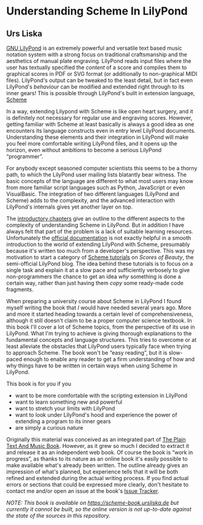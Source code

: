 # Understanding Scheme In LilyPond

## Urs Liska

[GNU LilyPond](http://lilypond.org) is an extremely powerful and versatile text
based music notation system with a strong focus on traditional craftsmanship and
the aesthetics of manual plate engraving.  LilyPond reads input files where the
user has textually specified the *content* of a score and compiles them to
graphical scores in PDF or SVG format (or additionally to non-graphical MIDI
files).  LilyPond's output can be tweaked to the least detail, but in fact even
LilyPond's *behaviour* can be modified and extended right through to its inner
gears!  This is possible through LilyPond's built in extension language,
[Scheme](https://en.wikipedia.org/wiki/Scheme_%28programming_language%29)

In a way, extending Lilypond with Scheme is like open heart surgery, and it is
definitely not necessary for regular use and engraving scores.  However, getting
familiar with Scheme at least basically is always a good idea as one encounters
its language constructs even in entry level LilyPond documents.  Understanding
these elements and their integration in LilyPond will make you feel more
comfortable writing LilyPond files, and it opens up the horizon, even without
ambitions to become a serious  LilyPond “programmer”.

For anybody except seasoned computer scientists this seems to be a thorny path,
to which the LilyPond user mailing lists blatantly bear witness.  The basic
concepts of the language are different to what most users may know from more
familiar script languages such as Python, JavaScript or even VisualBasic.  The
integration of two different languages (LilyPond and Scheme) adds to the
complexity, and the advanced interaction with LilyPond's internals gives yet
another layer on top.

The [introductory chapters](intro/index.html) give an outline to the different aspects
to the complexity of understanding Scheme in LilyPond.  But in addition I have
always felt that part of the problem is a lack of suitable learning resources.
Unfortunately the [official
documentation](http://www.lilypond.org/doc/v2.18/Documentation/extending/index.html)
is not exactly helpful in a smooth introduction to the world of extending
LilyPond with Scheme, presumably because it's written too much from a
developer's perspective.  This was my motivation to start a category of [Scheme
tutorials](http://lilypondblog.org/category/using-lilypond/advanced/scheme-tutorials/)
on *Scores of Beauty*, the semi-official LilyPond blog.  The idea behind these
tutorials is to focus on a single task and explain it at a slow pace and
sufficiently verbosely to give non-programmers the chance to get an idea *why*
something is done a certain way, rather than just having them *copy* some
ready-made code fragments.

When preparing a university course about Scheme in LilyPond I found myself
writing the book that *I* would have needed several years ago.  More and more it
started heading towards a certain level of comprehensiveness, although it still
doesn't claim to be a proper computer science textbook.  In this book I'll cover
a lot of Scheme topics, from the perspective of its use in LilyPond.  What I'm
trying to achieve is giving thorough explanations to the fundamental concepts
and language structures.  This tries to overcome or at least alleviate the
obstacles that LilyPond users typically face when trying to approach Scheme. The
book won't be “easy reading”, but it is slow-paced enough to enable any reader
to get a firm understanding of how and why things have to be written in certain
ways when using Scheme in LilyPond.  

This book is for you if you

* want to be more comfortable with the scripting extension in LilyPond
* want to learn something new and powerful
* want to stretch your limits with LilyPond
* want to look under LilyPond's hood and experience the power of extending a
  program to its inner gears
* are simply a curious nature

Originally this material was conceived as an integrated part of  [The Plain Text
And Music Book](https://book.openlilylib.org).  However, as it grew so much I
decided to extract it and release it as an independent web book.  Of course the
book is “work in progress”, as thanks to its nature as an online book it's
easily possible to make available what's already been written.  The outline
already gives an impression of what's planned, but experience tells that it
will be both refined and extended during the actual writing process.  If you
find actual errors or sections that could be expressed more clearly, don't
hesitate to contact me and/or open an issue at the book's [Issue
Tracker](https://github.com/uliska/scheme-book/issues).

*NOTE: This book is available on https://scheme-book.ursliska.de but currently
it cannot be built, so the online version is not up-to-date against the state
of the sources in this repository.*
